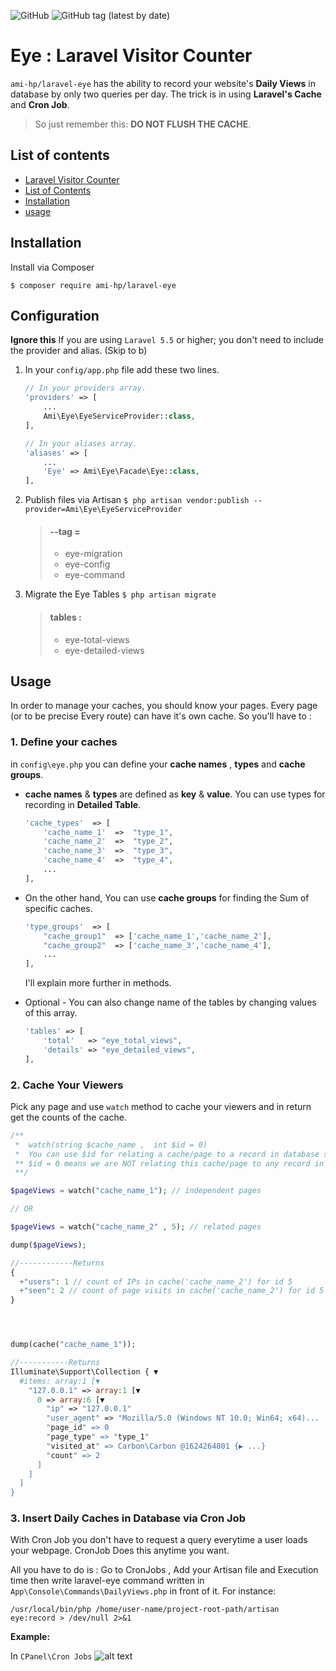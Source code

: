 ![GitHub](https://img.shields.io/github/license/ami-hp/laravel-eye?style=for-the-badge)
![GitHub tag (latest by date)](https://img.shields.io/github/v/tag/ami-hp/laravel-eye?color=00aa00&label=Release&logo=github&style=for-the-badge)


# Eye : Laravel Visitor Counter
`ami-hp/laravel-eye` has the ability to record your website's **Daily Views** in database by only two queries per day.  The trick is in using **Laravel's Cache** and **Cron Job**.
>  So just remember this: **DO NOT FLUSH THE CACHE**.

## List of contents
- [Laravel Visitor Counter](#laravel-visitor-counter)
- [List of Contents](#list-of-contents)
- [Installation](#Installation)
- [usage](#usage)

## Installation
Install via Composer

`$ composer require ami-hp/laravel-eye`

## Configuration
**Ignore this** If you are using  `Laravel 5.5`  or higher;  you don't need to include the provider and alias. (Skip to b)

1. In your `config/app.php`  file add these two lines.
	```php
	// In your providers array.
	'providers' => [
	    ...
	    Ami\Eye\EyeServiceProvider::class,
	],

	// In your aliases array.
	'aliases' => [
	    ...
	    'Eye' => Ami\Eye\Facade\Eye::class,
	],
	```
2. Publish files via Artisan
	`$ php artisan vendor:publish --provider=Ami\Eye\EyeServiceProvider`

	> #### --tag =
	> 	- eye-migration
	> 	- eye-config
	> 	- eye-command
3. Migrate the Eye Tables
	`$ php artisan migrate`
	> #### tables :
	> 	- eye-total-views
	> 	- eye-detailed-views
	
## Usage 
In order to manage your caches, you should know your pages. Every page (or to be precise Every route) can have it's own cache. So you'll have to :
### 1. Define your caches
in `config\eye.php` you can define your **cache names** , **types** and **cache groups**.
-  **cache names** & **types** are defined as **key** & **value**. You can use types for recording in **Detailed Table**. 
	
	```php
	'cache_types'  => [
		'cache_name_1'  =>  "type_1",
		'cache_name_2'  =>  "type_2",
		'cache_name_3'  =>  "type_3",
		'cache_name_4'  =>  "type_4",
		...
	],
	```
- On the other hand, You can use **cache groups** for finding the Sum of specific caches.
	```php
	'type_groups'  => [
		"cache_group1"  => ['cache_name_1','cache_name_2'],
		"cache_group2"  => ['cache_name_3','cache_name_4'],
		...
	],
	```
	I'll explain more further in methods.

- Optional - You can also change name of the tables by changing values of this array.
	```php
	'tables' => [
        'total'   => "eye_total_views",
        'details' => "eye_detailed_views",
    ],
	```

### 2. Cache Your Viewers
Pick any page and use `watch` method to cache your viewers and in return get the counts of the cache.
```php
/** 
 *  watch(string $cache_name ,  int $id = 0) 
 *  You can use $id for relating a cache/page to a record in database such as a Product or Article
 ** $id = 0 means we are NOT relating this cache/page to any record in database
 **/

$pageViews = watch("cache_name_1"); // independent pages

// OR

$pageViews = watch("cache_name_2" , 5); // related pages

dump($pageViews);

//------------Returns
{
  +"users": 1 // count of IPs in cache('cache_name_2') for id 5
  +"seen": 2 // count of page visits in cache('cache_name_2') for id 5
}




dump(cache("cache_name_1"));

//-----------Returns 
Illuminate\Support\Collection { ▼
  #items: array:1 [▼
    "127.0.0.1" => array:1 [▼
      0 => array:6 [▼
        "ip" => "127.0.0.1"
        "user_agent" => "Mozilla/5.0 (Windows NT 10.0; Win64; x64)...
        "page_id" => 0
        "page_type" => "type_1"
        "visited_at" => Carbon\Carbon @1624264801 {▶ ...}
        "count" => 2
      ]
    ]
  ]
}
```

### 3. Insert Daily Caches in Database via **Cron Job**
With Cron Job you don't have to request a query everytime a user loads your webpage. CronJob Does this anytime you want.

All you have to do is :
Go to CronJobs , Add your Artisan file and Execution time then write laravel-eye command written in  `App\Console\Commands\DailyViews.php` in front of it. For instance:

`/usr/local/bin/php /home/user-name/project-root-path/artisan eye:record > /dev/null 2>&1`

**Example:**

In `CPanel\Cron Jobs`
![alt text](/docs/img/cpanel-cronjobs.png)